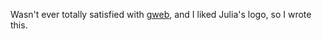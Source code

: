 Wasn't ever totally satisfied with [gweb](https://https://github.com/panzertime/gweb), and I liked Julia's logo, so I wrote this.